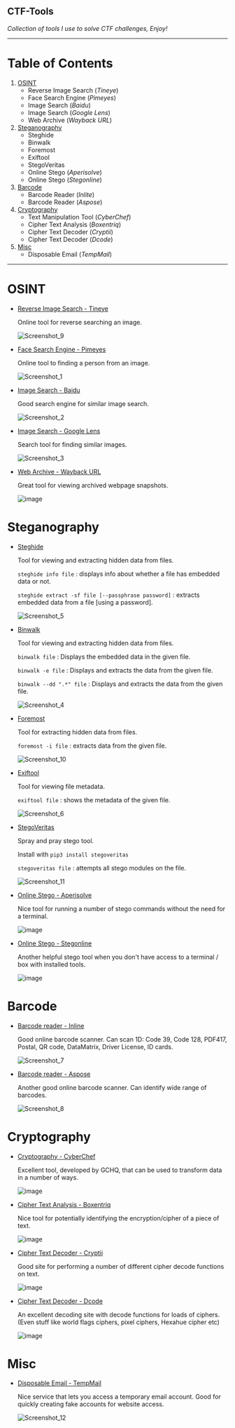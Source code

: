 CTF-Tools
---------------

*Collection of tools I use to solve CTF challenges, Enjoy!*

---------------
# Table of Contents

1. [OSINT](#osint)
    - Reverse Image Search (*Tineye*)
    - Face Search Engine (*Pimeyes*)
    - Image Search (*Baidu*)
    - Image Search (*Google Lens*)
    - Web Archive (*Wayback URL*)
2. [Steganography](#steganography)
    - Steghide
    - Binwalk
    - Foremost
    - Exiftool
    - StegoVeritas
    - Online Stego (*Aperisolve*)
    - Online Stego (*Stegonline*)
3. [Barcode](#barcode)
    - Barcode Reader (*Inlite*)
    - Barcode Reader (*Aspose*)
4. [Cryptography](#cryptography)
    - Text Manipulation Tool (*CyberChef*)
    - Cipher Text Analysis (*Boxentriq*)
    - Cipher Text Decoder (*Cryptii*)
    - Cipher Text Decoder (*Dcode*)
10. [Misc](#misc)
    - Disposable Email (*TempMail*)

---------------

OSINT
====================

* [Reverse Image Search - Tineye](https://tineye.com/)

	Online tool for reverse searching an image.
  
  	![Screenshot_9](https://user-images.githubusercontent.com/100603074/158078956-f168d6be-f410-4a84-89d8-04ceade7c3f2.jpg)


* [Face Search Engine - Pimeyes](https://pimeyes.com/)

	Online tool to finding a person from an image.
  
  	![Screenshot_1](https://user-images.githubusercontent.com/100603074/158078970-29fc9381-5dd4-43cd-bccb-825ba40a81af.jpg)

  
* [Image Search - Baidu](https://image.baidu.com/)

	Good search engine for similar image search.
  
  	![Screenshot_2](https://user-images.githubusercontent.com/100603074/158078987-79050066-976b-47a0-8a62-46734adef8b3.jpg)


* [Image Search - Google Lens](https://lens.google/)

	Search tool for finding similar images.
  
  	![Screenshot_3](https://user-images.githubusercontent.com/100603074/158079207-1fc47b73-6d45-4e00-a20a-22ea85c0fcad.jpg)

* [Web Archive - Wayback URL](https://web.archive.org/) 

	Great tool for viewing archived webpage snapshots.
  
  	![image](https://user-images.githubusercontent.com/100603074/159281113-16bf1022-f000-46b0-b990-4f4a33d81449.png)

Steganography
====================

* [Steghide](https://www.kali.org/tools/steghide/)

	Tool for viewing and extracting hidden data from files.
  
  	`steghide info file` : displays info about whether a file has embedded data or not.
  
  	`steghide extract -sf file [--passphrase password]` : extracts embedded data from a file [using a password].
  
  	![Screenshot_5](https://user-images.githubusercontent.com/100603074/158079780-c9f88efe-0b06-4845-b988-919dab07015f.jpg)


* [Binwalk](https://www.kali.org/tools/binwalk/)
  
  	Tool for viewing and extracting hidden data from files.
  
	`binwalk file` : Displays the embedded data in the given file.
  
  	`binwalk -e file` : Displays and extracts the data from the given file.
  
  	`binwalk --dd ".*" file` : Displays and extracts the data from the given file.
  
  	![Screenshot_4](https://user-images.githubusercontent.com/100603074/158079711-8e67816f-36b0-46e8-a1c9-f820e4568beb.jpg)


* [Foremost](https://www.kali.org/tools/foremost/)

	Tool for extracting hidden data from files.
  
	`foremost -i file` : extracts data from the given file.

	![Screenshot_10](https://user-images.githubusercontent.com/100603074/158080315-9b716ba8-0b0e-48f6-9e3b-09559ce40482.jpg)

  
* [Exiftool](https://www.exiftool.org/)

	Tool for viewing file metadata.
  
  	`exiftool file` : shows the metadata of the given file.

  	![Screenshot_6](https://user-images.githubusercontent.com/100603074/158080117-fbfc5353-6f91-49dd-a90d-fe14ce60b9e6.jpg)


* [StegoVeritas](https://github.com/bannsec/stegoVeritas)

	Spray and pray stego tool.
	
	Install with `pip3 install stegoveritas`
	
	`stegoveritas file` : attempts all stego modules on the file.
	
	![Screenshot_11](https://user-images.githubusercontent.com/100603074/158081013-a83c9f46-458e-4d72-9072-39c26d761827.jpg)


* [Online Stego - Aperisolve](https://aperisolve.fr) 

	Nice tool for running a number of stego commands without the need for a terminal.
  
  	![image](https://user-images.githubusercontent.com/100603074/159281919-a868a174-09ae-4437-bd96-7d2b1afa4574.png)


* [Online Stego - Stegonline](https://stegonline.georgeom.net/upload) 

	Another helpful stego tool when you don't have access to a terminal / box with installed tools.
  
  	![image](https://user-images.githubusercontent.com/100603074/159282269-ba8d4cb4-b022-4824-b078-49c6cff5537b.png)

Barcode
====================

* [Barcode reader - Inline](https://online-barcode-reader.inliteresearch.com/)

	Good online barcode scanner. Can scan 1D: Code 39, Code 128, PDF417, Postal, QR code, DataMatrix, Driver License, ID cards.

  	![Screenshot_7](https://user-images.githubusercontent.com/100603074/158078594-fd4660cf-7226-4701-a74d-29a7f78d0d76.jpg)
  
  
* [Barcode reader - Aspose](https://products.aspose.app/barcode/scan#/nocamera)

	Another good online barcode scanner. Can identify wide range of barcodes.
  
  	![Screenshot_8](https://user-images.githubusercontent.com/100603074/158078705-5ac842db-d33b-435c-b7a3-3a68f2444143.jpg)
  
Cryptography
====================

* [Cryptography - CyberChef](https://gchq.github.io/CyberChef/)

	Excellent tool, developed by GCHQ, that can be used to transform data in a number of ways.

  	![image](https://user-images.githubusercontent.com/100603074/159282989-36f4fa3f-b530-487e-9d2a-398a3810c859.png)


* [Cipher Text Analysis - Boxentriq](https://www.boxentriq.com/code-breaking/cipher-identifier)

	Nice tool for potentially identifying the encryption/cipher of a piece of text.

  	![image](https://user-images.githubusercontent.com/100603074/159283397-b8f6c666-1445-44c3-be2d-e02ed9d39600.png)


* [Cipher Text Decoder - Cryptii](https://cryptii.com/)

	Good site for performing a number of different cipher decode functions on text.

  	![image](https://user-images.githubusercontent.com/100603074/159283832-e57a234a-7cb1-4cc0-a423-2a0daa1d3ea2.png)


* [Cipher Text Decoder - Dcode](https://www.dcode.fr/en)

	An excellent decoding site with decode functions for loads of ciphers. (Even stuff like world flags ciphers, pixel ciphers, Hexahue cipher etc)

  	![image](https://user-images.githubusercontent.com/100603074/159284089-7a27d441-09e9-47ff-92dc-f74ba18c8944.png)

Misc
====================

* [Disposable Email - TempMail](https://temp-mail.org/en/)

	Nice service that lets you access a temporary email account. Good for quickly creating fake accounts for website access.

  	![Screenshot_12](https://user-images.githubusercontent.com/100603074/158081735-5f9c54b0-68bc-43f5-8c82-74e72847189d.jpg)

